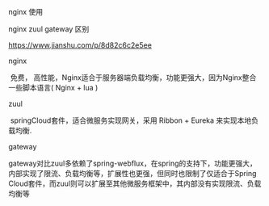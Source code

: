 

nginx 使用

nginx zuul gateway 区别

https://www.jianshu.com/p/8d82c6c2e5ee

nginx 

​	免费， 高性能，Nginx适合于服务器端负载均衡，功能更强大，因为Nginx整合一些脚本语言( Nginx + lua )

zuul

​	springCloud套件，适合微服务实现网关，采用 Ribbon + Eureka 来实现本地负载均衡.

gateway

​	gateway对比zuul多依赖了spring-webflux，在spring的支持下，功能更强大，内部实现了限流、负载均衡等，扩展性也更强，但同时也限制了仅适合于Spring Cloud套件，而zuul则可以扩展至其他微服务框架中，其内部没有实现限流、负载均衡等

